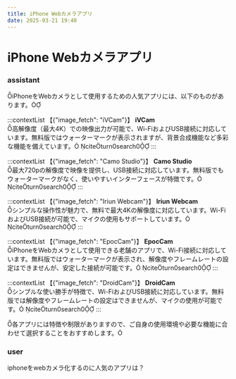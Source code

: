 ```yaml
---
title: iPhone Webカメラアプリ
date: 2025-03-21 19:40
---
```


# iPhone Webカメラアプリ

### assistant  

iPhoneをWebカメラとして使用するための人気アプリには、以下のものがあります。

:::contextList
【{"image_fetch": "iVCam"}】
**iVCam**  
高解像度（最大4K）での映像出力が可能で、Wi-FiおよびUSB接続に対応しています。無料版ではウォーターマークが表示されますが、背景合成機能など多彩な機能を備えています。 citeturn0search0
:::

:::contextList
【{"image_fetch": "Camo Studio"}】
**Camo Studio**  
最大720pの解像度で映像を提供し、USB接続に対応しています。無料版でもウォーターマークがなく、使いやすいインターフェースが特徴です。 citeturn0search0
:::

:::contextList
【{"image_fetch": "Iriun Webcam"}】
**Iriun Webcam**  
シンプルな操作性が魅力で、無料で最大4Kの解像度に対応しています。Wi-FiおよびUSB接続が可能で、マイクの使用もサポートしています。 citeturn0search0
:::

:::contextList
【{"image_fetch": "EpocCam"}】
**EpocCam**  
iPhoneをWebカメラとして使用できる老舗のアプリで、Wi-Fi接続に対応しています。無料版ではウォーターマークが表示され、解像度やフレームレートの設定はできませんが、安定した接続が可能です。 citeturn0search0
:::

:::contextList
【{"image_fetch": "DroidCam"}】
**DroidCam**  
シンプルな使い勝手が特徴で、Wi-FiおよびUSB接続に対応しています。無料版では解像度やフレームレートの設定はできませんが、マイクの使用が可能です。 citeturn0search0
:::

各アプリには特徴や制限がありますので、ご自身の使用環境や必要な機能に合わせて選択することをおすすめします。 

### user  

iphoneをwebカメラ化するのに人気のアプリは？
